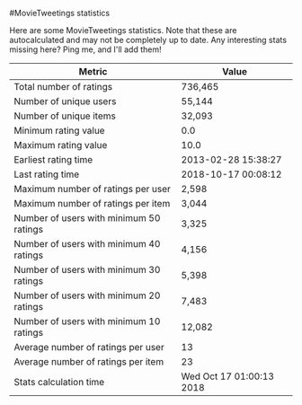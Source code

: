 #MovieTweetings statistics

Here are some MovieTweetings statistics. Note that these are autocalculated and may not be completely up to date. Any interesting stats missing here? Ping me, and I'll add them!

Metric | Value
--- | ---
Total number of ratings                 | 736,465
Number of unique users                  | 55,144
Number of unique items                  | 32,093
Minimum rating value                    | 0.0
Maximum rating value                    | 10.0
Earliest rating time                    | 2013-02-28 15:38:27
Last rating time                        | 2018-10-17 00:08:12
Maximum number of ratings per user      | 2,598
Maximum number of ratings per item      | 3,044
Number of users with minimum 50 ratings | 3,325
Number of users with minimum 40 ratings | 4,156
Number of users with minimum 30 ratings | 5,398
Number of users with minimum 20 ratings | 7,483
Number of users with minimum 10 ratings | 12,082
Average number of ratings per user      | 13
Average number of ratings per item      | 23
Stats calculation time                  | Wed Oct 17 01:00:13 2018

